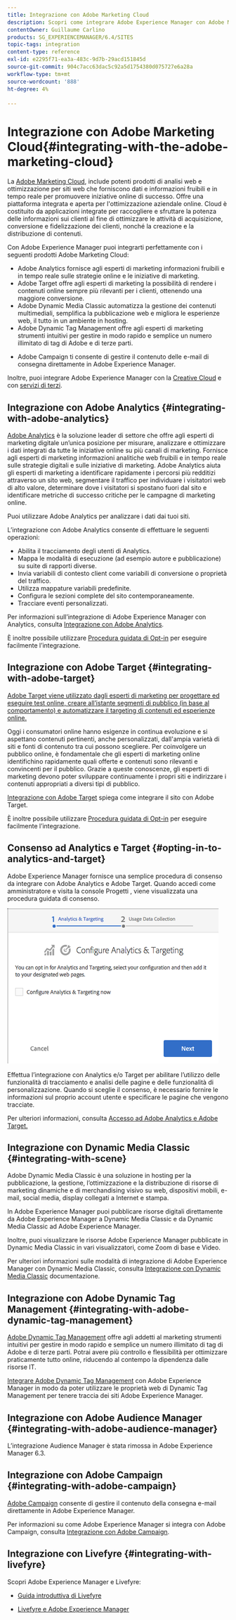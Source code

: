 ```yaml
---
title: Integrazione con Adobe Marketing Cloud
description: Scopri come integrare Adobe Experience Manager con Adobe Marketing Cloud.
contentOwner: Guillaume Carlino
products: SG_EXPERIENCEMANAGER/6.4/SITES
topic-tags: integration
content-type: reference
exl-id: e2295f71-ea3a-483c-9d7b-29acd151845d
source-git-commit: 904c7acc63dac5c92a5d1754380d075727e6a28a
workflow-type: tm+mt
source-wordcount: '888'
ht-degree: 4%

---
```


# Integrazione con Adobe Marketing Cloud{#integrating-with-the-adobe-marketing-cloud}

La [Adobe Marketing Cloud](https://www.adobe.com/solutions/digital-marketing.html), include potenti prodotti di analisi web e ottimizzazione per siti web che forniscono dati e informazioni fruibili e in tempo reale per promuovere iniziative online di successo. Offre una piattaforma integrata e aperta per l&#39;ottimizzazione aziendale online. Cloud è costituito da applicazioni integrate per raccogliere e sfruttare la potenza delle informazioni sui clienti al fine di ottimizzare le attività di acquisizione, conversione e fidelizzazione dei clienti, nonché la creazione e la distribuzione di contenuti.

Con Adobe Experience Manager puoi integrarti perfettamente con i seguenti prodotti Adobe Marketing Cloud:

* Adobe Analytics fornisce agli esperti di marketing informazioni fruibili e in tempo reale sulle strategie online e le iniziative di marketing.
* Adobe Target offre agli esperti di marketing la possibilità di rendere i contenuti online sempre più rilevanti per i clienti, ottenendo una maggiore conversione.
* Adobe Dynamic Media Classic automatizza la gestione dei contenuti multimediali, semplifica la pubblicazione web e migliora le esperienze web, il tutto in un ambiente in hosting.
* Adobe Dynamic Tag Management offre agli esperti di marketing strumenti intuitivi per gestire in modo rapido e semplice un numero illimitato di tag di Adobe e di terze parti.
<!-- Search&Promote was end of life September 1, 2022. * Adobe Search&Promote gives marketers the ability to control and optimize the search results on their sites. -->
* Adobe Campaign ti consente di gestire il contenuto delle e-mail di consegna direttamente in Adobe Experience Manager.

Inoltre, puoi integrare Adobe Experience Manager con la [Creative Cloud](/help/assets/aem-cc-integration-best-practices.md) e con [servizi di terzi](/help/sites-administering/third-party-services.md).

## Integrazione con Adobe Analytics  {#integrating-with-adobe-analytics}

[Adobe Analytics](https://www.omniture.com/en/products/analytics/sitecatalyst) è la soluzione leader di settore che offre agli esperti di marketing digitale un’unica posizione per misurare, analizzare e ottimizzare i dati integrati da tutte le iniziative online su più canali di marketing. Fornisce agli esperti di marketing informazioni analitiche web fruibili e in tempo reale sulle strategie digitali e sulle iniziative di marketing. Adobe Analytics aiuta gli esperti di marketing a identificare rapidamente i percorsi più redditizi attraverso un sito web, segmentare il traffico per individuare i visitatori web di alto valore, determinare dove i visitatori si spostano fuori dal sito e identificare metriche di successo critiche per le campagne di marketing online.

Puoi utilizzare Adobe Analytics per analizzare i dati dai tuoi siti.

L’integrazione con Adobe Analytics consente di effettuare le seguenti operazioni:

* Abilita il tracciamento degli utenti di Analytics.
* Mappa le modalità di esecuzione (ad esempio autore e pubblicazione) su suite di rapporti diverse.
* Invia variabili di contesto client come variabili di conversione o proprietà del traffico.
* Utilizza mappature variabili predefinite.
* Configura le sezioni complete del sito contemporaneamente.
* Tracciare eventi personalizzati.

Per informazioni sull’integrazione di Adobe Experience Manager con Analytics, consulta [Integrazione con Adobe Analytics](/help/sites-administering/adobeanalytics.md).

È inoltre possibile utilizzare [Procedura guidata di Opt-in](/help/sites-administering/opt-in.md) per eseguire facilmente l’integrazione.

## Integrazione con Adobe Target {#integrating-with-adobe-target}

[Adobe Target viene utilizzato dagli esperti di marketing per progettare ed eseguire test online, creare all’istante segmenti di pubblico (in base al comportamento) e automatizzare il targeting di contenuti ed esperienze online.](https://www.omniture.com/en/products/conversion/test-and-target)

Oggi i consumatori online hanno esigenze in continua evoluzione e si aspettano contenuti pertinenti, anche personalizzati, dall&#39;ampia varietà di siti e fonti di contenuto tra cui possono scegliere. Per coinvolgere un pubblico online, è fondamentale che gli esperti di marketing online identifichino rapidamente quali offerte e contenuti sono rilevanti e convincenti per il pubblico. Grazie a queste conoscenze, gli esperti di marketing devono poter sviluppare continuamente i propri siti e indirizzare i contenuti appropriati a diversi tipi di pubblico.

[Integrazione con Adobe Target](/help/sites-administering/target.md) spiega come integrare il sito con Adobe Target.

È inoltre possibile utilizzare [Procedura guidata di Opt-in](/help/sites-administering/opt-in.md) per eseguire facilmente l’integrazione.

## Consenso ad Analytics e Target {#opting-in-to-analytics-and-target}

Adobe Experience Manager fornisce una semplice procedura di consenso da integrare con Adobe Analytics e Adobe Target. Quando accedi come amministratore e visita la console Progetti , viene visualizzata una procedura guidata di consenso.

![chlimage_1-107](assets/chlimage_1-107.png)

Effettua l’integrazione con Analytics e/o Target per abilitare l’utilizzo delle funzionalità di tracciamento e analisi delle pagine e delle funzionalità di personalizzazione. Quando si sceglie il consenso, è necessario fornire le informazioni sul proprio account utente e specificare le pagine che vengono tracciate.

Per ulteriori informazioni, consulta [Accesso ad Adobe Analytics e Adobe Target.](/help/sites-administering/opt-in.md)

## Integrazione con Dynamic Media Classic {#integrating-with-scene}

Adobe Dynamic Media Classic è una soluzione in hosting per la pubblicazione, la gestione, l’ottimizzazione e la distribuzione di risorse di marketing dinamiche e di merchandising visivo su web, dispositivi mobili, e-mail, social media, display collegati a Internet e stampa.

In Adobe Experience Manager puoi pubblicare risorse digitali direttamente da Adobe Experience Manager a Dynamic Media Classic e da Dynamic Media Classic ad Adobe Experience Manager.

Inoltre, puoi visualizzare le risorse Adobe Experience Manager pubblicate in Dynamic Media Classic in vari visualizzatori, come Zoom di base e Video.

Per ulteriori informazioni sulle modalità di integrazione di Adobe Experience Manager con Dynamic Media Classic, consulta [Integrazione con Dynamic Media Classic](/help/sites-administering/scene7.md) documentazione.

## Integrazione con Adobe Dynamic Tag Management {#integrating-with-adobe-dynamic-tag-management}

[Adobe Dynamic Tag Management](https://www.adobe.com/solutions/digital-marketing/dynamic-tag-management.html) offre agli addetti al marketing strumenti intuitivi per gestire in modo rapido e semplice un numero illimitato di tag di Adobe e di terze parti. Potrai avere più controllo e flessibilità per ottimizzare praticamente tutto online, riducendo al contempo la dipendenza dalle risorse IT.

[Integrare Adobe Dynamic Tag Management](/help/sites-administering/dtm.md) con Adobe Experience Manager in modo da poter utilizzare le proprietà web di Dynamic Tag Management per tenere traccia dei siti Adobe Experience Manager.

## Integrazione con Adobe Audience Manager {#integrating-with-adobe-audience-manager}

L’integrazione Audience Manager è stata rimossa in Adobe Experience Manager 6.3.

<!-- Search&Promote was end of life September 1, 2022. ## Integrating with Search&Promote {#integrating-with-search-promote} -->

<!-- Search&Promote was end of life September 1, 2022. Adobe Search&Promote enables marketers to optimize how visitors browse, find, compare, and select relevant products and content on web and mobile sites. Businesses can easily promote priority items based on business objectives and visitor intent, as well as automate merchandising and promotions activity by way of KPI-based triggers or metrics. -->

<!-- Search&Promote was end of life September 1, 2022. Adobe Search&Promote is a reliable and scalable hosted site search application, capable of scaling to millions of pages or products, for heavily visited online businesses ranging from retail to news sites. It offers unprecedented levels of marketer control and metrics-based relevance. -->

<!-- Search&Promote was end of life September 1, 2022. For information about integrating Adobe Experience Manager and Search&Promote, see [Integrating with Adobe Search&Promote](/help/sites-administering/search-and-promote.md). -->

## Integrazione con Adobe Campaign {#integrating-with-adobe-campaign}

[Adobe Campaign](https://www.adobe.com/solutions/campaign-management.html) consente di gestire il contenuto della consegna e-mail direttamente in Adobe Experience Manager.

Per informazioni su come Adobe Experience Manager si integra con Adobe Campaign, consulta [Integrazione con Adobe Campaign](/help/sites-administering/campaignstandard.md).

## Integrazione con Livefyre {#integrating-with-livefyre}

Scopri Adobe Experience Manager e Livefyre:

* [Guida introduttiva di Livefyre](https://experienceleague.adobe.com/docs/livefyre/implementation/getting-started/c-getting-started.html)

* [Livefyre e Adobe Experience Manager](/help/sites-administering/livefyre.md)
